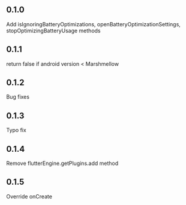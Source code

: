 ## 0.1.0
Add isIgnoringBatteryOptimizations, openBatteryOptimizationSettings, stopOptimizingBatteryUsage methods
## 0.1.1
return false if android version < Marshmellow
## 0.1.2
Bug fixes
## 0.1.3
Typo fix
## 0.1.4
Remove flutterEngine.getPlugins.add method
## 0.1.5
Override onCreate